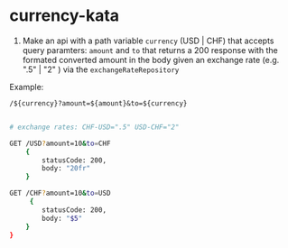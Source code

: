 # currency-kata

1. Make an api with a path variable `currency` (USD | CHF) that accepts query paramters: `amount` and `to` that returns a 200 response with the formated converted amount in the body given an exchange rate (e.g. ".5" | "2" ) via the `exchangeRateRepository`

Example: 

`/${currency}?amount=${amount}&to=${currency}`

``` bash

# exchange rates: CHF-USD=".5" USD-CHF="2"

GET /USD?amount=10&to=CHF
    {
        statusCode: 200,
        body: "20fr"
    }

GET /CHF?amount=10&to=USD
     {
        statusCode: 200,
        body: "$5"
    }
}

```

